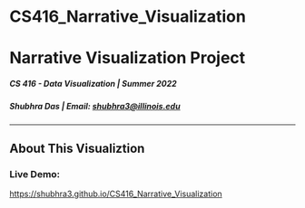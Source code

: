 # CS416_Narrative_Visualization
# Narrative Visualization Project

##### CS 416 - Data Visualization | Summer 2022 
##### Shubhra Das | Email: shubhra3@illinois.edu

<hr>

## About This Visualiztion

### Live Demo: 
https://shubhra3.github.io/CS416_Narrative_Visualization
